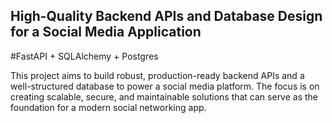 ## High-Quality Backend APIs and Database Design for a Social Media Application

#FastAPI + SQLAlchemy + Postgres

This project aims to build robust, production-ready backend APIs and a well-structured database to power a social media platform. The focus is on creating scalable, secure, and maintainable solutions that can serve as the foundation for a modern social networking app.